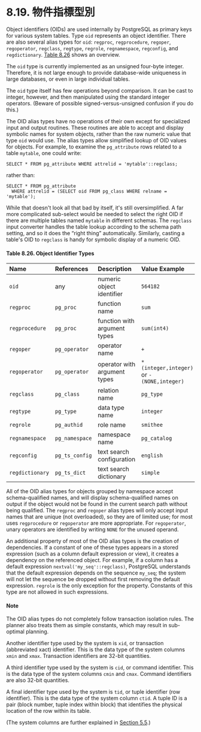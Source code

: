 # 8.19. 物件指標型別

Object identifiers \(OIDs\) are used internally by PostgreSQL as primary keys for various system tables. Type `oid` represents an object identifier. There are also several alias types for `oid`: `regproc`, `regprocedure`, `regoper`, `regoperator`, `regclass`, `regtype`, `regrole`, `regnamespace`, `regconfig`, and `regdictionary`. [Table 8.26](https://www.postgresql.org/docs/12/datatype-oid.html#DATATYPE-OID-TABLE) shows an overview.

The `oid` type is currently implemented as an unsigned four-byte integer. Therefore, it is not large enough to provide database-wide uniqueness in large databases, or even in large individual tables.

The `oid` type itself has few operations beyond comparison. It can be cast to integer, however, and then manipulated using the standard integer operators. \(Beware of possible signed-versus-unsigned confusion if you do this.\)

The OID alias types have no operations of their own except for specialized input and output routines. These routines are able to accept and display symbolic names for system objects, rather than the raw numeric value that type `oid` would use. The alias types allow simplified lookup of OID values for objects. For example, to examine the `pg_attribute` rows related to a table `mytable`, one could write:

```text
SELECT * FROM pg_attribute WHERE attrelid = 'mytable'::regclass;
```

rather than:

```text
SELECT * FROM pg_attribute
  WHERE attrelid = (SELECT oid FROM pg_class WHERE relname = 'mytable');
```

While that doesn't look all that bad by itself, it's still oversimplified. A far more complicated sub-select would be needed to select the right OID if there are multiple tables named `mytable` in different schemas. The `regclass` input converter handles the table lookup according to the schema path setting, and so it does the “right thing” automatically. Similarly, casting a table's OID to `regclass` is handy for symbolic display of a numeric OID.

#### **Table 8.26. Object Identifier Types**

| Name | References | Description | Value Example |
| :--- | :--- | :--- | :--- |
| `oid` | any | numeric object identifier | `564182` |
| `regproc` | `pg_proc` | function name | `sum` |
| `regprocedure` | `pg_proc` | function with argument types | `sum(int4)` |
| `regoper` | `pg_operator` | operator name | `+` |
| `regoperator` | `pg_operator` | operator with argument types | `*(integer,integer)` or `-(NONE,integer)` |
| `regclass` | `pg_class` | relation name | `pg_type` |
| `regtype` | `pg_type` | data type name | `integer` |
| `regrole` | `pg_authid` | role name | `smithee` |
| `regnamespace` | `pg_namespace` | namespace name | `pg_catalog` |
| `regconfig` | `pg_ts_config` | text search configuration | `english` |
| `regdictionary` | `pg_ts_dict` | text search dictionary | `simple` |

All of the OID alias types for objects grouped by namespace accept schema-qualified names, and will display schema-qualified names on output if the object would not be found in the current search path without being qualified. The `regproc` and `regoper` alias types will only accept input names that are unique \(not overloaded\), so they are of limited use; for most uses `regprocedure` or `regoperator` are more appropriate. For `regoperator`, unary operators are identified by writing `NONE` for the unused operand.

An additional property of most of the OID alias types is the creation of dependencies. If a constant of one of these types appears in a stored expression \(such as a column default expression or view\), it creates a dependency on the referenced object. For example, if a column has a default expression `nextval('my_seq'::regclass)`, PostgreSQL understands that the default expression depends on the sequence `my_seq`; the system will not let the sequence be dropped without first removing the default expression. `regrole` is the only exception for the property. Constants of this type are not allowed in such expressions.

#### Note

The OID alias types do not completely follow transaction isolation rules. The planner also treats them as simple constants, which may result in sub-optimal planning.

Another identifier type used by the system is `xid`, or transaction \(abbreviated xact\) identifier. This is the data type of the system columns `xmin` and `xmax`. Transaction identifiers are 32-bit quantities.

A third identifier type used by the system is `cid`, or command identifier. This is the data type of the system columns `cmin` and `cmax`. Command identifiers are also 32-bit quantities.

A final identifier type used by the system is `tid`, or tuple identifier \(row identifier\). This is the data type of the system column `ctid`. A tuple ID is a pair \(block number, tuple index within block\) that identifies the physical location of the row within its table.

\(The system columns are further explained in [Section 5.5](https://www.postgresql.org/docs/12/ddl-system-columns.html).\)

